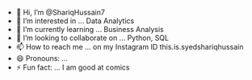 - 👋 Hi, I’m @ShariqHussain7
- 👀 I’m interested in ... Data Analytics
- 🌱 I’m currently learning ... Business Analysis
- 💞️ I’m looking to collaborate on ... Python, SQL
- 📫 How to reach me ... on my Instagram ID this.is.syedshariqhussain
- 😄 Pronouns: ...
- ⚡ Fun fact: ... I am good at comics

<!---
ShariqHussain7/ShariqHussain7 is a ✨ special ✨ repository because its `README.md` (this file) appears on your GitHub profile.
You can click the Preview link to take a look at your changes.
--->
